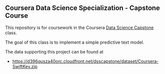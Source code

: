 ## Coursera Data Science Specialization - Capstone Course 

This repository is for coursework in the Coursera [Data Science Capstone](https://www.coursera.org/learn/data-science-project/) class.

The goal of this class is to implement a simple predictive text model.

The data supporting this project can be found at  

* https://d396qusza40orc.cloudfront.net/dsscapstone/dataset/Coursera-SwiftKey.zip
